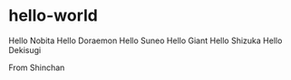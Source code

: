 # hello-world

Hello Nobita
Hello  Doraemon
Hello Suneo
Hello Giant
Hello Shizuka
Hello Dekisugi

From
Shinchan
